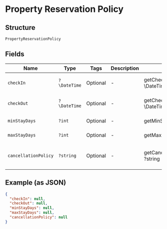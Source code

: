 
# Property Reservation Policy

## Structure

`PropertyReservationPolicy`

## Fields

| Name | Type | Tags | Description | Getter | Setter |
|  --- | --- | --- | --- | --- | --- |
| `checkIn` | `?\DateTime` | Optional | - | getCheckIn(): ?\DateTime | setCheckIn(?\DateTime checkIn): void |
| `checkOut` | `?\DateTime` | Optional | - | getCheckOut(): ?\DateTime | setCheckOut(?\DateTime checkOut): void |
| `minStayDays` | `?int` | Optional | - | getMinStayDays(): ?int | setMinStayDays(?int minStayDays): void |
| `maxStayDays` | `?int` | Optional | - | getMaxStayDays(): ?int | setMaxStayDays(?int maxStayDays): void |
| `cancellationPolicy` | `?string` | Optional | - | getCancellationPolicy(): ?string | setCancellationPolicy(?string cancellationPolicy): void |

## Example (as JSON)

```json
{
  "checkIn": null,
  "checkOut": null,
  "minStayDays": null,
  "maxStayDays": null,
  "cancellationPolicy": null
}
```

